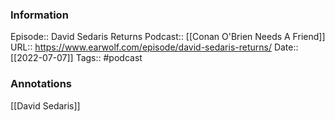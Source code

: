 ### Information

Episode:: David Sedaris Returns
Podcast:: [[Conan O'Brien Needs A Friend]]
URL:: https://www.earwolf.com/episode/david-sedaris-returns/
Date:: [[2022-07-07]]
Tags:: 
#podcast


### Annotations

[[David Sedaris]]